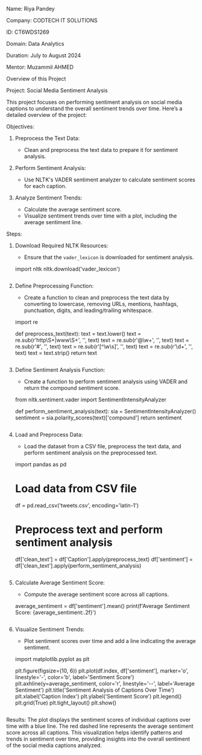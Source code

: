 Name: Riya Pandey

Company: CODTECH IT SOLUTIONS

ID: CT6WDS1269

Domain: Data Analytics

Duration: July to August 2024

Mentor: Muzammil AHMED

Overview of this Project

Project: Social Media Sentiment Analysis

This project focuses on performing sentiment analysis on social media captions to understand the overall sentiment trends over time. Here’s a detailed overview of the project:

Objectives:
1. Preprocess the Text Data:
   - Clean and preprocess the text data to prepare it for sentiment analysis.

2. Perform Sentiment Analysis:
   - Use NLTK's VADER sentiment analyzer to calculate sentiment scores for each caption.

3. Analyze Sentiment Trends:
   - Calculate the average sentiment score.
   - Visualize sentiment trends over time with a plot, including the average sentiment line.

Steps:

1. Download Required NLTK Resources:
   - Ensure that the `vader_lexicon` is downloaded for sentiment analysis.

   
   import nltk
   nltk.download('vader_lexicon')
   ```

2. Define Preprocessing Function:
   - Create a function to clean and preprocess the text data by converting to lowercase, removing URLs, mentions, hashtags, punctuation, digits, and leading/trailing whitespace.

   
   import re

   def preprocess_text(text):
       text = text.lower()
       text = re.sub(r'http\S+|www\S+', '', text)
       text = re.sub(r'@\w+', '', text)
       text = re.sub(r'#', '', text)
       text = re.sub(r'[^\w\s]', '', text)
       text = re.sub(r'\d+', '', text)
       text = text.strip()
       return text
   ```

3. Define Sentiment Analysis Function:
   - Create a function to perform sentiment analysis using VADER and return the compound sentiment score.

   
   from nltk.sentiment.vader import SentimentIntensityAnalyzer

   def perform_sentiment_analysis(text):
       sia = SentimentIntensityAnalyzer()
       sentiment = sia.polarity_scores(text)['compound']
       return sentiment
   ```

4. Load and Preprocess Data:
   - Load the dataset from a CSV file, preprocess the text data, and perform sentiment analysis on the preprocessed text.

   
   import pandas as pd

   # Load data from CSV file
   df = pd.read_csv('tweets.csv', encoding='latin-1')

   # Preprocess text and perform sentiment analysis
   df['clean_text'] = df['Caption'].apply(preprocess_text)
   df['sentiment'] = df['clean_text'].apply(perform_sentiment_analysis)
   ```

5. Calculate Average Sentiment Score:
   - Compute the average sentiment score across all captions.

   
   average_sentiment = df['sentiment'].mean()
   print(f'Average Sentiment Score: {average_sentiment:.2f}')
   ```

6. Visualize Sentiment Trends:
   - Plot sentiment scores over time and add a line indicating the average sentiment.

   
   import matplotlib.pyplot as plt

   plt.figure(figsize=(10, 6))
   plt.plot(df.index, df['sentiment'], marker='o', linestyle='-', color='b', label='Sentiment Score')
   plt.axhline(y=average_sentiment, color='r', linestyle='--', label='Average Sentiment')
   plt.title('Sentiment Analysis of Captions Over Time')
   plt.xlabel('Caption Index')
   plt.ylabel('Sentiment Score')
   plt.legend()
   plt.grid(True)
   plt.tight_layout()
   plt.show()
   ```

Results:
The plot displays the sentiment scores of individual captions over time with a blue line. The red dashed line represents the average sentiment score across all captions. This visualization helps identify patterns and trends in sentiment over time, providing insights into the overall sentiment of the social media captions analyzed.



